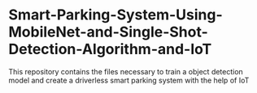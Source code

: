 # Smart-Parking-System-Using-MobileNet-and-Single-Shot-Detection-Algorithm-and-IoT
This repository contains the files necessary to train a object detection model and create a driverless smart parking system with the help of IoT

